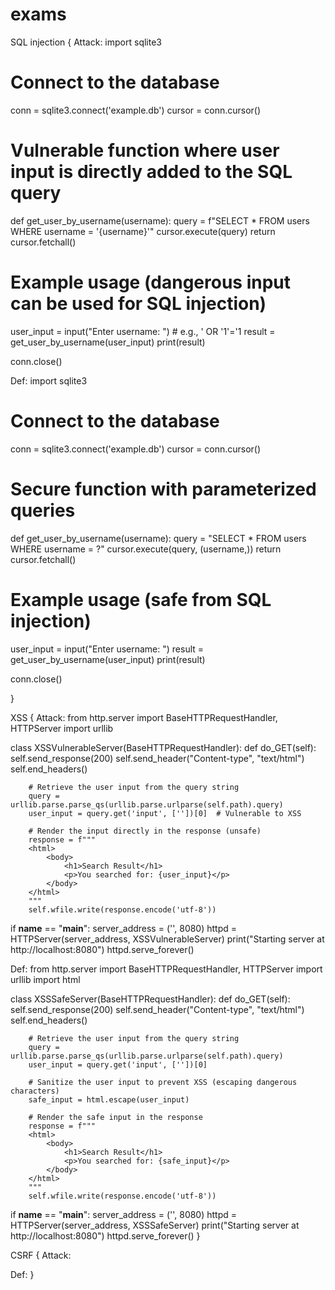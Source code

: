 # exams
SQL injection
{
Attack:
import sqlite3

# Connect to the database
conn = sqlite3.connect('example.db')
cursor = conn.cursor()

# Vulnerable function where user input is directly added to the SQL query
def get_user_by_username(username):
    query = f"SELECT * FROM users WHERE username = '{username}'"
    cursor.execute(query)
    return cursor.fetchall()

# Example usage (dangerous input can be used for SQL injection)
user_input = input("Enter username: ")  # e.g., ' OR '1'='1
result = get_user_by_username(user_input)
print(result)

conn.close()

Def:
import sqlite3

# Connect to the database
conn = sqlite3.connect('example.db')
cursor = conn.cursor()

# Secure function with parameterized queries
def get_user_by_username(username):
    query = "SELECT * FROM users WHERE username = ?"
    cursor.execute(query, (username,))
    return cursor.fetchall()

# Example usage (safe from SQL injection)
user_input = input("Enter username: ")
result = get_user_by_username(user_input)
print(result)

conn.close()

}

XSS
{
Attack:
from http.server import BaseHTTPRequestHandler, HTTPServer
import urllib

class XSSVulnerableServer(BaseHTTPRequestHandler):
    def do_GET(self):
        self.send_response(200)
        self.send_header("Content-type", "text/html")
        self.end_headers()
        
        # Retrieve the user input from the query string
        query = urllib.parse.parse_qs(urllib.parse.urlparse(self.path).query)
        user_input = query.get('input', [''])[0]  # Vulnerable to XSS
        
        # Render the input directly in the response (unsafe)
        response = f"""
        <html>
            <body>
                <h1>Search Result</h1>
                <p>You searched for: {user_input}</p>
            </body>
        </html>
        """
        self.wfile.write(response.encode('utf-8'))

if __name__ == "__main__":
    server_address = ('', 8080)
    httpd = HTTPServer(server_address, XSSVulnerableServer)
    print("Starting server at http://localhost:8080")
    httpd.serve_forever()

Def:
from http.server import BaseHTTPRequestHandler, HTTPServer
import urllib
import html

class XSSSafeServer(BaseHTTPRequestHandler):
    def do_GET(self):
        self.send_response(200)
        self.send_header("Content-type", "text/html")
        self.end_headers()
        
        # Retrieve the user input from the query string
        query = urllib.parse.parse_qs(urllib.parse.urlparse(self.path).query)
        user_input = query.get('input', [''])[0]

        # Sanitize the user input to prevent XSS (escaping dangerous characters)
        safe_input = html.escape(user_input)
        
        # Render the safe input in the response
        response = f"""
        <html>
            <body>
                <h1>Search Result</h1>
                <p>You searched for: {safe_input}</p>
            </body>
        </html>
        """
        self.wfile.write(response.encode('utf-8'))

if __name__ == "__main__":
    server_address = ('', 8080)
    httpd = HTTPServer(server_address, XSSSafeServer)
    print("Starting server at http://localhost:8080")
    httpd.serve_forever()
}

CSRF
{
Attack:

Def:
}
